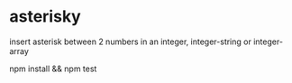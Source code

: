 # asterisky

insert asterisk between 2 numbers in an integer, integer-string or integer-array

npm install && npm test
